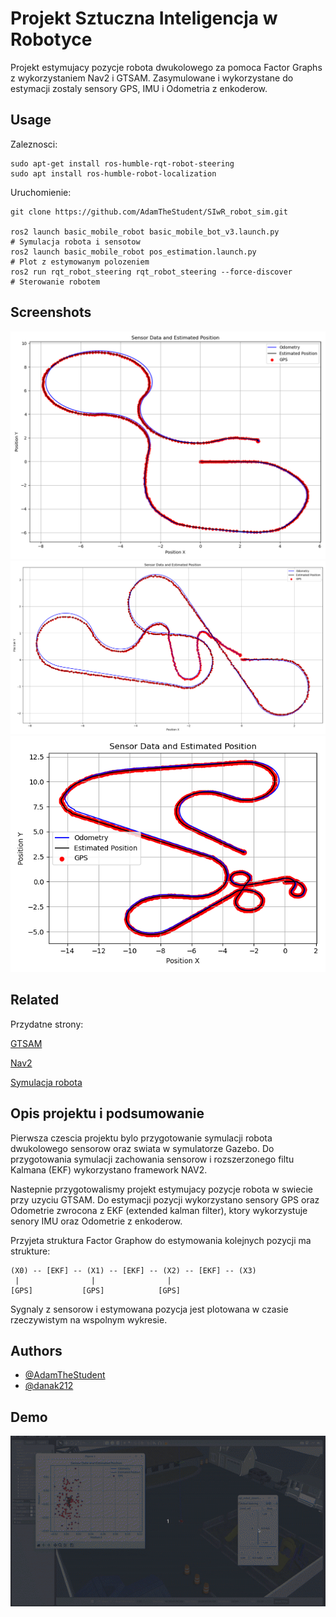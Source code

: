 
# Projekt Sztuczna Inteligencja w Robotyce

Projekt estymujacy pozycje robota dwukolowego za pomoca Factor Graphs  z wykorzystaniem Nav2 i GTSAM. Zasymulowane i wykorzystane do estymacji zostaly sensory GPS, IMU i Odometria z enkoderow. 


## Usage

Zaleznosci:

```
sudo apt-get install ros-humble-rqt-robot-steering
sudo apt install ros-humble-robot-localization
```
Uruchomienie:
```
git clone https://github.com/AdamTheStudent/SIwR_robot_sim.git

ros2 launch basic_mobile_robot basic_mobile_bot_v3.launch.py 
# Symulacja robota i sensotow
ros2 launch basic_mobile_robot pos_estimation.launch.py 
# Plot z estymowanym polozeniem
ros2 run rqt_robot_steering rqt_robot_steering --force-discover
# Sterowanie robotem
```

## Screenshots

![Przyklad 1](https://github.com/AdamTheStudent/SIwR_robot_sim/blob/main/img/Plot.png)
![Przyklad 2](https://github.com/AdamTheStudent/SIwR_robot_sim/blob/main/img/Plot2.png)
![Przyklad 3](https://github.com/AdamTheStudent/SIwR_robot_sim/blob/main/img/Plot3.png)

## Related

Przydatne strony:

[GTSAM](https://gtsam.org/) 

[Nav2](https://docs.nav2.org/setup_guides/odom/setup_odom.html)

[Symulacja robota](https://automaticaddison.com/)

## Opis projektu i podsumowanie

Pierwsza czescia projektu bylo przygotowanie symulacji robota dwukolowego sensorow oraz swiata w symulatorze Gazebo.
Do przygotowania symulacji zachowania sensorow i rozszerzonego filtu Kalmana (EKF) wykorzystano framework NAV2.

Nastepnie przygotowalismy projekt estymujacy pozycje robota w swiecie przy uzyciu GTSAM.
Do estymacji pozycji wykorzystano sensory GPS oraz Odometrie zwrocona z EKF (extended kalman filter), ktory wykorzystuje senory IMU oraz Odometrie z enkoderow.

Przyjeta struktura Factor Graphow do estymowania kolejnych pozycji ma strukture:
```
(X0) -- [EKF] -- (X1) -- [EKF] -- (X2) -- [EKF] -- (X3)
 |                |                |
[GPS]           [GPS]            [GPS]
```
Sygnaly z sensorow i estymowana pozycja jest plotowana w czasie rzeczywistym na wspolnym wykresie.

## Authors

- [@AdamTheStudent](https://www.github.com/AdamTheStudent)
- [@danak212](https://github.com/danak212)

## Demo

![Demo symulacji](https://github.com/AdamTheStudent/SIwR_robot_sim/blob/main/img/gif.gif)



